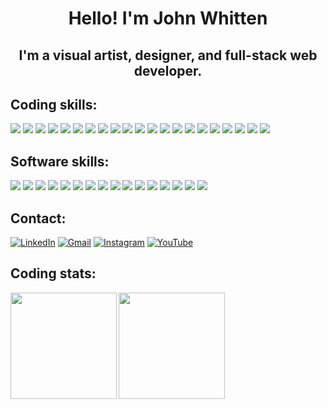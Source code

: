 # <p align="center"> **Hello! I'm John Whitten** </p>


## <p align="center"> I'm a visual artist, designer, and full-stack web developer. </p>

## **Coding skills:**

<a><img src="https://img.shields.io/badge/Bootstrap-white?style=for-the-badge&logo=bootstrap&logoColor=563D7C"/></a>
<a><img src="https://img.shields.io/badge/C%23-white?style=for-the-badge&logo=c-sharp&logoColor=239120"/></a>
<a><img src="https://img.shields.io/badge/CSS3-white?style=for-the-badge&logo=css3&logoColor=1572B6"/></a>
<a><img src="https://img.shields.io/badge/GIT-white?style=for-the-badge&logo=git&logoColor=E44C30"/></a>
<a><img src="https://img.shields.io/badge/GitHub-white?style=for-the-badge&logo=github&logoColor=black"/></a>
<a><img src="https://img.shields.io/badge/HTML5-white?style=for-the-badge&logo=html5&logoColor=E34F26"/></a>
<a><img src="https://img.shields.io/badge/JavaScript-white?style=for-the-badge&logo=javascript&logoColor=f0db4f"/></a>
<a><img src="https://img.shields.io/badge/Jest-white?style=for-the-badge&logo=jest&logoColor=C21325"/></a>
<a><img src="https://img.shields.io/badge/json-white?style=for-the-badge&logo=json&logoColor=5E5C5C"/></a>
<a><img src="https://img.shields.io/badge/jQuery-white?style=for-the-badge&logo=jquery&logoColor=0769AD"/></a>
<a><img src="https://img.shields.io/badge/Markdown-white?style=for-the-badge&logo=markdown&logoColor=black"/></a>
<a><img src="https://img.shields.io/badge/MySQL-white?style=for-the-badge&logo=mysql&logoColor=005C84"/></a>
<a><img src="https://img.shields.io/badge/.NET-white?style=for-the-badge&logo=dotnet&logoColor=512BD4"/></a>
<a><img src="https://img.shields.io/badge/Node.js-white?style=for-the-badge&logo=nodedotjs&logoColor=339933"/></a>
<a><img src="https://img.shields.io/badge/npm-white?style=for-the-badge&logo=npm&logoColor=CB3837"/></a>
<a><img src="https://img.shields.io/badge/Postman-white?style=for-the-badge&logo=Postman&logoColor=FF6C37"/></a>
<a><img src="https://img.shields.io/badge/Raspberry%20Pi-white?style=for-the-badge&logo=Raspberry%20Pi&logoColor=A22846"/></a>
<a><img src="https://img.shields.io/badge/React-white?style=for-the-badge&logo=react&logoColor=black"/></a>
<a><img src="https://img.shields.io/badge/Swagger-white?style=for-the-badge&logo=Swagger&logoColor=85EA2D"/></a>
<a><img src="https://img.shields.io/badge/Visual_Studio_Code-white?style=for-the-badge&logo=visual%20studio%20code&logoColor=0078D4"/></a>
<img src="https://img.shields.io/badge/Webpack-white?style=for-the-badge&logo=Webpack&logoColor=8DD6F9"/>

## **Software skills:**

<a><img src="https://img.shields.io/badge/Adobe%20after%20affects-white?style=for-the-badge&logo=Adobe%20after%20effects&logoColor=CF96FD"/></a>
<a><img src="https://img.shields.io/badge/Adobe%20Creative%20Cloud-white?style=for-the-badge&logo=Adobe%20Creative%20Cloud&logoColor=DA1F26"/></a>
<a><img src="https://img.shields.io/badge/Adobe%20Illustrator-white?style=for-the-badge&logo=adobe%20illustrator&logoColor=FF9A00"/></a>
<a><img src="https://img.shields.io/badge/Adobe%20InDesign-white?style=for-the-badge&logo=Adobe%20InDesign&logoColor=FF3366"/></a>
<a><img src="https://img.shields.io/badge/Adobe%20Lightroom-white?style=for-the-badge&logo=Adobe%20Lightroom&logoColor=31A8FF"/></a>
<a><img src="https://img.shields.io/badge/Adobe%20Photoshop-white?style=for-the-badge&logo=Adobe%20Photoshop&logoColor=31A8FF"/></a>
<a><img src="https://img.shields.io/badge/Adobe%20Premiere%20Pro-white?style=for-the-badge&logo=Adobe%20Premiere%20Pro&logoColor=9999FF"/></a>
<a><img src="https://img.shields.io/badge/Audacity-white?style=for-the-badge&logo=audacity&logoColor=225bff"/></a>
<a><img src="https://img.shields.io/badge/blender-white?style=for-the-badge&logo=blender&logoColor=F15B2A"/></a>
<a><img src="https://img.shields.io/badge/Discord-white?style=for-the-badge&logo=discord&logoColor=5865F2"/></a>
<a><img src="https://img.shields.io/badge/Figma-white?style=for-the-badge&logo=figma&logoColor=F24E1E"/></a>
<a><img src="https://img.shields.io/badge/Google%20Meet-white?style=for-the-badge&logo=google-meet&logoColor=00897B"/></a>
<a><img src="https://img.shields.io/badge/mac%20os-white?style=for-the-badge&logo=apple&logoColor=black"/></a>
<a><img src="https://img.shields.io/badge/Sketch-white?style=for-the-badge&logo=sketch&logoColor=FFB387"/></a>
<a><img src="https://img.shields.io/badge/Slack-white?style=for-the-badge&logo=slack&logoColor=4A154B"/></a>
<a><img src="https://img.shields.io/badge/Zoom-white?style=for-the-badge&logo=zoom&logoColor=2D8CFF"/></a>

## **Contact:**

<a href="https://www.linkedin.com/in/johnwhitten-studio/"><img alt="LinkedIn" src="https://img.shields.io/badge/LinkedIn-white?style=for-the-badge&logo=linkedin&logoColor=1572B6"/></a>
<a href="mailto:johnwhitten.studio@gmail.com"><img alt="Gmail" src="https://img.shields.io/badge/Gmail-white?style=for-the-badge&logo=gmail&logoColor=D14836" /></a>
<a href="https://www.instagram.com/john.whitten/?hl=en"><img alt="Instagram" src="https://img.shields.io/badge/Instagram-white?style=for-the-badge&logo=instagram&logoColor=E4405F"/></a>
<a href="https://www.youtube.com/channel/UC-V6tMaHcYExkqCy-NWzTxQ"><img alt="YouTube" src="https://img.shields.io/badge/YouTube-white?style=for-the-badge&logo=youtube&logoColor=FF0000"/></a>

## **Coding stats:**

<img align="left" height="170px" src="https://github-readme-stats.vercel.app/api?username=johnwhittenstudio&show_icons=true&theme=tokyonight" />
<img align="left" height="170px" src="https://github-readme-stats.vercel.app/api/top-langs/?username=johnwhittenstudio&layout=compact&theme=tokyonight" /><br>

<!-- 
## **Creative Portfolio:**

&nbsp; <a href="https://www.johnwhitten.com/"><img alt="Personal Portfolio" src="./img/TS2_01.gif "/></a> -->
